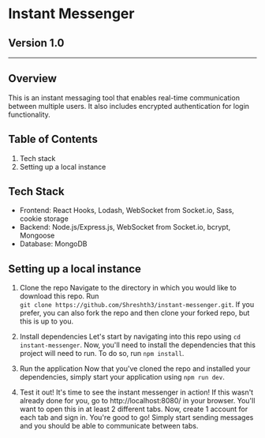 # Instant Messenger

## **Version 1.0**

---

## Overview

This is an instant messaging tool that enables real-time communication between multiple users. It also includes encrypted authentication for login functionality.

## Table of Contents

1. Tech stack
2. Setting up a local instance

## Tech Stack

- Frontend: React Hooks, Lodash, WebSocket from Socket.io, Sass, cookie storage
- Backend: Node.js/Express.js, WebSocket from Socket.io, bcrypt, Mongoose
- Database: MongoDB

## Setting up a local instance

1. Clone the repo
   Navigate to the directory in which you would like to download this repo. Run  
   `git clone https://github.com/Shreshth3/instant-messenger.git`. If you prefer, you can also fork the repo and then clone your forked repo, but this is up to you.

2. Install dependencies
   Let's start by navigating into this repo using `cd instant-messenger`. Now, you'll need to install the dependencies that this project will need to run. To do so, run `npm install`.

3. Run the application
   Now that you've cloned the repo and installed your dependencies, simply start your application using `npm run dev`.

4. Test it out!
   It's time to see the instant messenger in action! If this wasn't already done for you, go to http://localhost:8080/ in your browser. You'll want to open this in at least 2 different tabs. Now, create 1 account for each tab and sign in. You're good to go! Simply start sending messages and you should be able to communicate between tabs.
